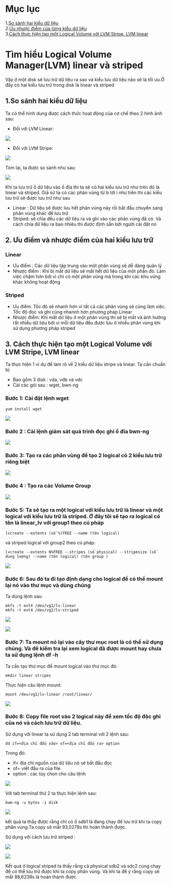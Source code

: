 # Mục lục 
1.[So sánh hai kiểu dữ liệu](#a)  
2.[Ưu nhược điểm của từng kiểu dữ liệu](#b)  
3.[Cách thực hiện tạo một Logical Volume với LVM Stripe, LVM linear](#c)  



# Tìm hiểu Logical Volume Manager(LVM) linear và striped

Vậy ở một disk sẽ lưu trữ dữ liệu ra sao và kiểu lưu dữ liệu nào sẽ là tối ưu.Ở đây có hai kiểu lưu trữ trong disk là linear và striped

<a name="a">

## 1.So sánh hai kiểu dữ liệu </a>  
Ta có thể hình dung được cách thức hoạt động của cơ chế theo 2 hình ảnh sau:

- Đối với LVM Linear:

![](../images/linear-read-write-pattern.gif) 

- Đối với LVM Stripe:

![](../images/striped-read-write-pattern.gif)

Tóm lại, ta được so sánh như sau:

![](../images/a12.png) 

Khi ta lưu trữ ổ dữ liệu vào ổ đĩa thì ta sẽ có hai kiểu lưu trữ như trên đó là linear và striped. Giả sử ta có các phân vùng từ b tới i như trên thì các kiểu lưu trữ sẽ được lưu trữ như sau

- Linear : Dữ liệu sẽ được lưu hết phân vùng này rồi bắt đầu chuyển sang phân vùng khác để lưu trữ
- Striped: sẽ chia đều các dữ liệu ra và ghi vào các phân vùng đã có. Và cách chia dữ liệu ra bao nhiêu thì được định sẵn bởi người cài đặt nó

<b name="b">

## 2. Ưu điểm và nhược điểm của hai kiểu lưu trữ</b>
### Linear

- Ưu điểm : Các dữ liệu tập trung vào một phân vùng sẽ dễ dàng quản lý
- Nhược điểm : Khi bị mất dữ liệu sẽ mất hết dữ liệu của một phần đó. Làm việc chậm hơn bởi vì chỉ có một phân vùng mà trong khi các khu vừng khác không hoạt động
### Striped

- Ưu điểm: Tốc độ sẽ nhanh hơn vì tất cả các phân vùng sẽ cùng làm việc. Tốc độ đọc và ghi cũng nhannh hơn phương pháp Linear
- Nhược điểm: Khi mất dữ liệu ở một phân vùng thì sẽ bị mất và ảnh hưởng rất nhiều dữ liệu bởi vì mỗi dữ liệu đều được lưu ở nhiều phân vùng khi sử dụng phương pháp striped

<c name="c">

## 3. Cách thực hiện tạo một Logical Volume với LVM Stripe, LVM linear</c>

Ta thực hiện 1 ví dụ để làm rõ về 2 kiểu dữ liệu stripe và linear. Ta cần chuẩn bị:
- Bao gồm 3 disk : vda, vdb và vdc
- Cài các gói sau : wget, bwn-ng

### Bước 1: Cài đặt lệnh wget
```
yum install wget 
```
![](../images/a13.png)

### Bước 2 : Cài lệnh giám sát quá trình đọc ghi ổ đĩa bwn-ng

![](../images/b1.png)

### Bước 3: Tạo ra các phân vùng để tạo 2 logical có 2 kiểu lưu trữ riêng biệt

![](../images/b2.png)

### Bước 4 : Tạo ra các Volume Group 

![](../images/b3.png) 

### Bước 5: Ta sẽ tạo ra một logical với kiểu lưu trữ là linear và một logical với kiểu lưu trữ là striped. Ở đây tôi sẽ tạo ra logical có tên là linear_lv với group1 theo cú pháp 
```
lvcreate --extents (số %)FREE --name (tên logical)
```
và striped logical với group2 theo cú pháp:
```
lvcreate --extents N%FREE --stripes (số physical) --stripesize (số dung lượng) --name (tên logical) (tên group )
```

![](../images/b5.png) 

### Bước 6: Sau đó ta đi tạo định dạng cho logical để có thể mount lại nó vào thư mục và dùng chúng  

Ta dùng lệnh sau:
```
mkfs -t ext4 /dev/vg1/lv-linear  
mkfs -t ext4 /dev/vg2/lv-striped
```

![](../images/b6.png)

![](../images/b7.png)

### Bước 7: Ta mount nó lại vào cây thư mục root là có thể sử dụng chúng. Và để kiểm tra lại xem logical đã được mount hay chưa ta sử dụng lệnh df -h

Ta cần tạo thư mục để mount logical vào thư mục đó:
```
mkdir linear stripes 
```

Thực hiện câu lệnh mount:
```
mount /dev/vg1/lv-linear /root/linear/
```

![](../images/b8.png)

### Bước 8: Copy file root vào 2 logical này để xem tốc độ độc ghi của nó và cách lưu trữ dữ liệu.

Sử dụng với linear ta sử dụng 2 tab terminal với 2 lệnh sau:
```
dd if=<địa chỉ đầu vào> of=<địa chỉ đầu ra> option
```

Trong đó:

- if= địa chỉ nguồn của dữ liệu nó sẽ bắt đầu đọc
- of= viết đầu ra của file
- option : các tùy chọn cho câu lệnh

![](../images/b14.png)

Với tab terminal thứ 2 ta thực hiện lệnh sau:

```
bwm-ng -u bytes -i disk
```
![](../images/b15.png)

kết quả ta thấy được rằng chỉ có ổ sdb1 là đang chạy để lưu trữ khi ta copy phân vùng.Ta copy sẽ mất 93,0278s thì hoàn thành được.

Sử dụng với cách lưu trữ striped :

![](../images/b13.png)

![](../images/b12.png)

Kết quả ở logical striped ta thấy rằng cả physical sdb2 và sdc2 cùng chạy để có thể lưu trữ được khi ta copy phân vùng. Và khi ta để ý rằng copy sẽ mất 88,6238s là hoàn thành được.



